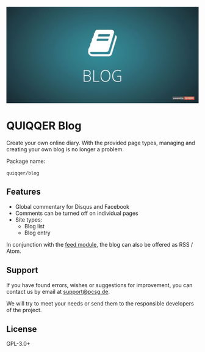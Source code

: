 ![QUIQQER Blog](bin/Readme.jpg)

QUIQQER Blog
========

Create your own online diary. With the provided page types, managing and creating your own blog is no longer a problem.

Package name:

    quiqqer/blog

Features
--------

- Global commentary for Disqus and Facebook
- Comments can be turned off on individual pages
- Site types:
    - Blog list
    - Blog entry

In conjunction with the [feed module](https://dev.quiqqer.com/quiqqer/package-feed), the blog can also be offered as RSS / Atom.

Support
-------

If you have found errors, wishes or suggestions for improvement,
you can contact us by email at support@pcsg.de.

We will try to meet your needs or send them to the responsible developers
of the project.


License
-------

GPL-3.0+